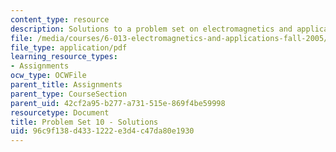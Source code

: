 ```yaml
---
content_type: resource
description: Solutions to a problem set on electromagnetics and applications.
file: /media/courses/6-013-electromagnetics-and-applications-fall-2005/96c9f138d4331222e3d4c47da80e1930_ps10_solution.pdf
file_type: application/pdf
learning_resource_types:
- Assignments
ocw_type: OCWFile
parent_title: Assignments
parent_type: CourseSection
parent_uid: 42cf2a95-b277-a731-515e-869f4be59998
resourcetype: Document
title: Problem Set 10 - Solutions
uid: 96c9f138-d433-1222-e3d4-c47da80e1930
---
```

